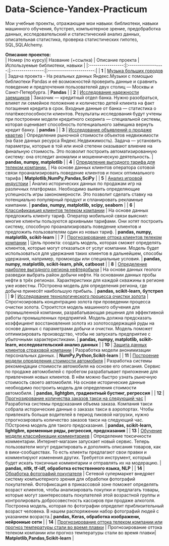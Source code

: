 # Data-Science-Yandex-Practicum
Мои учебные проекты, отражающие мои навыки: библиотеки, навыки машинного обучения, бутстреп, компьютерное зрение, предобработка данных, исследовательский и статистический анализ данных, описательная статистика, проверка статистических гипотез, SQL,SQLAlchemy.


**Описание проектов:**  
| Номер (по курсу)| Название (+ссылка) | Описание проекта | Используемые библиотеки, навыки |
|:-----------------:|:------------------:|:----------------:|:-----------------------:|
| **1** | [Музыка больших городов](https://github.com/aminaadzhieva/Data-Science-Yandex-Practicum/blob/main/1.%20Базовый%20Python/1.%20Музыка%20больших%20городов.ipynb) | Задача проекта - На реальных данных Яндекс.Музыки c помощью библиотеки Pandas и её возможностей проверить данные и сравнить поведение и предпочтения пользователей двух столиц — Москвы и Санкт-Петербурга.  | **Pandas** |
| **2** | [Исследование надежности заемщиков](https://github.com/aminaadzhieva/Data-Science-Yandex-Practicum/blob/main/2.%20Предобработка%20данных/2.%20Исследование%20надёжности%20заёмщиков%20—%20анализ%20банковских%20данных.ipynb) | Заказчик — кредитный отдел банка. Нужно разобраться, влияет ли семейное положение и количество детей клиента на факт погашения кредита в срок. Входные данные от банка — статистика о платёжеспособности клиентов. Результаты исследования будут учтены при построении модели кредитного скоринга — специальной системы, которая оценивает способность потенциального заёмщика вернуть кредит банку. | **pandas** |
| **3** | [Исследование объявлений о продаже квартир](https://github.com/aminaadzhieva/Data-Science-Yandex-Practicum/blob/main/3.%20Исследовательский%20анализ%20данных/3.%20Продажа%20квартир%20в%20Санкт-Петербурге%20—%20анализ%20рынка%20недвижимости.ipynb) | Определение рыночной стоимости объектов недвижимости (на базе данных ресурса Яндекс.Недвижимость). Задача — установить параметры, которые в той или иной степени оказывают влиение на финальную стоимость. Это позволит построить автоматизированную систему: она отследит аномалии и мошенническую деятельность. | **pandas, numpy, matplotlib** |
| **4** | [Определение выгодного тарифа для телеком компании.](https://github.com/aminaadzhieva/Data-Science-Yandex-Practicum/blob/main/4.%20Статистический%20анализ%20данных/4.%20Определение%20выгодного%20тарифа%20для%20телеком%20компании.ipynb) | На основе данных клиентов оператора сотовой связи проанализировать поведение клиентов и поиск оптимального тарифа | **Matplotlib,NumPy,Pandas,SciPy** |
| **5** | [Анализ игровой индустрии](https://github.com/aminaadzhieva/Data-Science-Yandex-Practicum/blob/main/5.%20Сбор%20пр%201.%20Успешность%20игры/5.%20Изучение%20закономерностей%2C%20определяющих%20успешность%20игр.ipynb) | Анализ исторических данных по продажам игр на различных платформах. Необходимо выявить определяющие успешность игры закономерности. Это позволит сделать ставку на потенциально популярный продукт и спланировать рекламные кампании. | **pandas, numpy, matplotlib, scipy, seaborn** |
| **6** | [Классификаиция клиентов телеком компании](https://github.com/aminaadzhieva/Data-Science-Yandex-Practicum/blob/main/6.%20Введение%20в%20маш.%20обучение.%20Рекомендация%20тарифов/6.%20Классификаиция%20клиентов%20телеком%20компании.ipynb) | На основе данных предложить клиенту тариф. Оператор мобильной связи выяснил: многие клиенты пользуются архивными тарифами. Они хотят построить систему, способную проанализировать поведение клиентов и предложить пользователям один из новых тариф. | **pandas, numpy, matplotlib, scikit-learn** |
| **7** | [Прогнозирование оттока клиентов телеком компании](https://github.com/aminaadzhieva/Data-Science-Yandex-Practicum/blob/main/7.%20Обучение%20с%20учителем.%20Банк/7.%20Прогнозирование%20оттока%20клиента%20Банка.ipynb) | Цель проекта: создать модель, которая сможет определять клиентов, которые могут отказаться от услуг компании. Модель будет использоваться для удержания таких клиентов в дальнейшем, способы удержания, например, промокоды или специальные условия.  | **pandas, numpy, matplotlib, scikit-learn, phik, catboost** |
| **8** | [Определение наиболее выгодного региона нефтедобычи](https://github.com/aminaadzhieva/Data-Science-Yandex-Practicum/tree/main/8.%20Маш.%20обучение%20в%20бизнесе.%20Скважины) | На основе данных геологи разведки выбрать район добычи нефти. На основании данных пробы нефти в трёх регионах. Характеристики для каждой скважины в регионе уже известны. ПОстроена модель для определения региона, где добыча принесёт наибольшую прибыль.  | **pandas,  scikit-learn, бутстреп** |
| **9** | [Исследование технологического процесса очистки золота](https://github.com/aminaadzhieva/Data-Science-Yandex-Practicum/blob/main/9.%20Сбор.%20пр%202.%20Руда/9.%20Исследование%20технологического%20процесса%20очистки%20золота.ipynb) | Спрогнозировать концентрацию золота при проведении процесса очистки золота. Строитстся модель машинного обучения для промышленной компании, разрабатывающая решения для эффективной работы промышленных предприятий. Модель должна предсказать коэффициент восстановления золота из золотосодержащей руды на основе данных с параметрами добычи и очистки. Модель поможет оптимизировать производство, чтобы не запускать предприятие с убыточными характеристиками.  | **pandas, numpy, matplotlib, scikit-learn, исследовательский анализ данных** |
| **10** | [Защита данных клиентов страховой компании](https://github.com/aminaadzhieva/Data-Science-Yandex-Practicum/blob/main/10.%20Лин%20алгебра.%20Защита%20данных/10.%20Защита%20данных%20клиентов%20страховой%20компании.ipynb) | Разработка модели анонимизации персональных данных.  | **NumPy,Python,Scikit-learn** |
| **11** | [Построение модели определения стоимости автомобиля](https://github.com/aminaadzhieva/Data-Science-Yandex-Practicum/blob/main/11.%20Числ%20методы.%20Стоимость%20авто/11.%20Построение%20модели%20определения%20стоимости%20автомобиля.ipynb) | Разработка системы рекомендации стоимости автомобиля на основе его описания. Сервис по продаже автомобилей с пробегом  разрабатывает приложение для привлечения новых клиентов. В нём можно быстро узнать рыночную стоимость своего автомобиля. На основе исторические данные необходимо построить модель для определения стоимости автомобиля.  | **pandas, lightgbm, градиентный бустинг, регрессия** |
| **12** | [Прогнозирование количества заказов такси на следующий час](https://github.com/aminaadzhieva/Data-Science-Yandex-Practicum/blob/main/12.%20Временные%20ряды.%20Такси/12.%20Прогнозирование%20количества%20заказов%20такси%20на%20следующий%20час.ipynb) | Разработка системы предсказания объема заказа. Компания такси собрала исторические данные о заказах такси в аэропортах. Чтобы привлекать больше водителей в период пиковой нагрузки, нужно спрогнозировать количество заказов такси на следующий час. ПОстроена модель для такого предсказания.  | **pandas,  scikit-learn, lightgbm,  временные ряды, регрессия, предсказания** |
| **13** | [Обучение модели классификации комментариев](https://github.com/aminaadzhieva/Data-Science-Yandex-Practicum/blob/main/13.%20МО%20для%20текстов.%20Викишоп/13.%20Обучение%20модели%20классификации%20комментариев.ipynb) | Определение токсичности комментарии.  Интернет-магазин запускает новый сервис. Теперь пользователи могут редактировать и дополнять описания товаров, как в вики-сообществах. То есть клиенты предлагают свои правки и комментируют изменения других. Требуется инструмент, который будет искать токсичные комментарии и отправлять их на модерацию.  | **pandas,  nltk,  tf-idf, обработка естественного языка, NLP** |
| **14** | [Обработка фотографий покупателя](https://github.com/aminaadzhieva/Data-Science-Yandex-Practicum/blob/main/14.%20Компьютерное%20зрение/14.%20Обработка%20фотографий%20покупателя.ipynb) | Сетевой супермаркет внедряет систему компьютерного зрения для обработки фотографий покупателей. Фотофиксация в прикассовой зоне поможет определять возраст клиентов, чтобы анализировать покупки и предлагать товары, которые могут заинтересовать покупателей этой возрастной группы и контролировать добросовестность кассиров при продаже алкоголя. Построена модель, которая по фотографии определит приблизительный возраст человека. В нашем распоряжении набор фотографий людей с указанием возраста.| **pandas, Keras, обработка изображени, нейронные сети** |
| **14** | [Прогнозирование оттока телеком компании или прогноз температуры стали во время плавки](https://github.com/aminaadzhieva/Data-Science-Yandex-Practicum/blob/main/15.%20Финальный%20проект/15.%20Прогнозирование%20оттока%20телеком%20компании%20или%20прогноз%20температуры%20стали%20во%20время%20плавки.ipynb) | Прогнозирование оттока телеком компании или прогноз температуры стали во время плавки| **Matplotlib,Pandas,Scikit-learn** |
